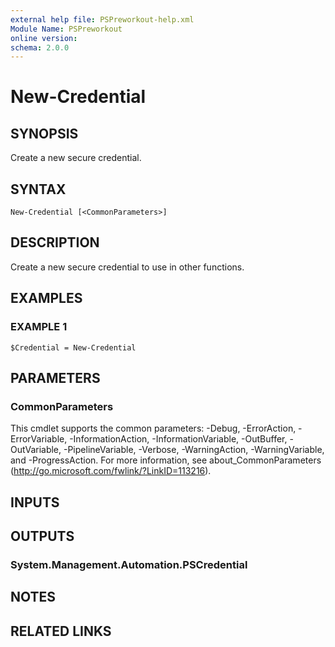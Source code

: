 ```yaml
---
external help file: PSPreworkout-help.xml
Module Name: PSPreworkout
online version:
schema: 2.0.0
---
```


# New-Credential

## SYNOPSIS

Create a new secure credential.

## SYNTAX

```
New-Credential [<CommonParameters>]
```

## DESCRIPTION

Create a new secure credential to use in other functions.

## EXAMPLES

### EXAMPLE 1

```
$Credential = New-Credential
```

## PARAMETERS

### CommonParameters

This cmdlet supports the common parameters: -Debug, -ErrorAction, -ErrorVariable, -InformationAction, -InformationVariable, -OutBuffer, -OutVariable, -PipelineVariable, -Verbose, -WarningAction, -WarningVariable, and -ProgressAction.
For more information, see about_CommonParameters (http://go.microsoft.com/fwlink/?LinkID=113216).

## INPUTS

## OUTPUTS

### System.Management.Automation.PSCredential

## NOTES

## RELATED LINKS

